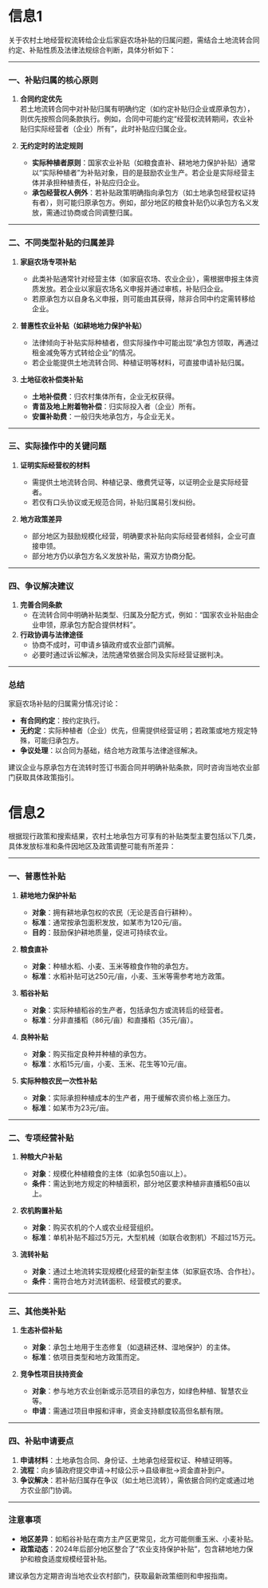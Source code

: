 # 信息1
关于农村土地经营权流转给企业后家庭农场补贴的归属问题，需结合土地流转合同约定、补贴性质及法律法规综合判断，具体分析如下：

---

### 一、补贴归属的核心原则
1. **合同约定优先**  
   若土地流转合同中对补贴归属有明确约定（如约定补贴归企业或原承包方），则优先按照合同条款执行。例如，合同中可能约定“经营权流转期间，农业补贴归实际经营者（企业）所有”，此时补贴应归属企业。

2. **无约定时的法定规则**  
   - **实际种植者原则**：国家农业补贴（如粮食直补、耕地地力保护补贴）通常以“实际种植者”为补贴对象，目的是鼓励农业生产。若企业是实际经营主体并承担种植责任，补贴应归企业。
   - **承包经营权人例外**：若补贴政策明确指向承包方（如土地承包经营权证持有者），则可能归原承包方。例如，部分地区的粮食补贴仍以承包方名义发放，需通过协商或合同调整归属。

---

### 二、不同类型补贴的归属差异
1. **家庭农场专项补贴**  
   - 此类补贴通常针对经营主体（如家庭农场、农业企业），需根据申报主体资质发放。若企业以家庭农场名义申报并通过审核，补贴归企业。
   - 若原承包方以自身名义申报，则可能由其获得，除非合同中约定需转移给企业。

2. **普惠性农业补贴（如耕地地力保护补贴）**  
   - 法律倾向于补贴实际种植者，但实际操作中可能出现“承包方领取，再通过租金减免等方式转给企业”的情况。
   - 若企业能提供土地流转合同、种植证明等材料，可直接申请补贴归属。

3. **土地征收补偿类补贴**  
   - **土地补偿费**：归农村集体所有，企业无权获得。
   - **青苗及地上附着物补偿**：归实际投入者（企业）所有。
   - **安置补助费**：一般归失地承包方，与企业无关。

---

### 三、实际操作中的关键问题
1. **证明实际经营权的材料**  
   - 需提供土地流转合同、种植记录、缴费凭证等，以证明企业是实际经营者。
   - 若仅有口头协议或无规范合同，补贴归属易引发纠纷。

2. **地方政策差异**  
   - 部分地区为鼓励规模化经营，明确要求补贴向实际经营者倾斜，企业可直接申领。
   - 部分地方仍以承包方名义发放补贴，需双方协商分配。

---

### 四、争议解决建议
1. **完善合同条款**  
   - 在流转合同中明确补贴类型、归属及分配方式，例如：“国家农业补贴由企业申领，原承包方配合提供材料”。
2. **行政协调与法律途径**  
   - 协商不成时，可申请乡镇政府或农业部门调解。
   - 必要时通过诉讼解决，法院通常依据合同及实际经营证据判决。

---

### 总结
家庭农场补贴的归属需分情况讨论：  
- **有合同约定**：按约定执行。  
- **无约定**：实际种植者（企业）优先，但需提供经营证明；若政策或地方规定特殊，可能归承包方。  
- **争议处理**：以合同为基础，结合地方政策与法律途径解决。

建议企业与原承包方在流转时签订书面合同并明确补贴条款，同时咨询当地农业部门获取具体政策指引。

# 信息2
根据现行政策和搜索结果，农村土地承包方可享有的补贴类型主要包括以下几类，具体发放标准和条件因地区及政策调整可能有所差异：

---

### **一、普惠性补贴**
1. **耕地地力保护补贴**  
   - **对象**：拥有耕地承包权的农民（无论是否自行耕种）。  
   - **标准**：通常按承包面积发放，如某市为120元/亩。  
   - **目的**：鼓励保护耕地质量，促进可持续农业。  

2. **粮食直补**  
   - **对象**：种植水稻、小麦、玉米等粮食作物的承包方。  
   - **标准**：水稻补贴可达250元/亩，小麦、玉米等需参考地方政策。  

3. **稻谷补贴**  
   - **对象**：实际种植稻谷的生产者，包括承包方或流转后的经营者。  
   - **标准**：分非直播稻（86元/亩）和直播稻（35元/亩）。  

4. **良种补贴**  
   - **对象**：购买指定良种并种植的承包方。  
   - **标准**：水稻15元/亩，小麦、玉米、花生等10元/亩。  

5. **实际种粮农民一次性补贴**  
   - **对象**：实际承担种植成本的生产者，用于缓解农资价格上涨压力。  
   - **标准**：如某市为23元/亩。  

---

### **二、专项经营补贴**
1. **种粮大户补贴**  
   - **对象**：规模化种植粮食的主体（如承包50亩以上）。  
   - **条件**：需达到地方规定的种植面积，部分地区要求种植非直播稻50亩以上。  

2. **农机购置补贴**  
   - **对象**：购买农机的个人或农业经营组织。  
   - **标准**：单机补贴不超过5万元，大型机械（如联合收割机）不超过15万元。  

3. **流转补贴**  
   - **对象**：通过土地流转实现规模化经营的新型主体（如家庭农场、合作社）。  
   - **条件**：需符合地方对流转面积、经营模式的要求。  

---

### **三、其他类补贴**
1. **生态补偿补贴**  
   - **对象**：承包土地用于生态修复（如退耕还林、湿地保护）的主体。  
   - **标准**：依项目类型和地方政策而定。  

2. **竞争性项目扶持资金**  
   - **对象**：参与地方农业创新或示范项目的承包方，如绿色种植、智慧农业等。  
   - **申请**：需通过项目申报和评审，资金支持额度较高但名额有限。  

---

### **四、补贴申请要点**
1. **申请材料**：土地承包合同、身份证、土地承包经营权证、种植证明等。  
2. **流程**：向乡镇政府提交申请→村级公示→县级审批→资金直补到户。  
3. **争议解决**：若补贴归属存在争议（如土地已流转），需依据合同约定或通过地方农业部门协调。  

---

### **注意事项**
- **地区差异**：如稻谷补贴在南方主产区更常见，北方可能侧重玉米、小麦补贴。  
- **政策动态**：2024年后部分地区整合了“农业支持保护补贴”，包含耕地地力保护和粮食适度规模经营补贴。  

建议承包方定期咨询当地农业农村部门，获取最新政策细则和申报指南。